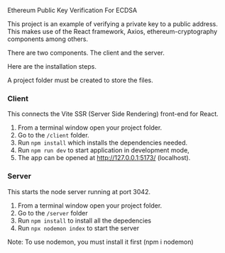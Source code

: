 Ethereum Public Key Verification For ECDSA

This project is an example of verifying a private key to a public address. This makes
use of the React framework, Axios, ethereum-cryptography components among others.

There are two components. The client and the server.

Here are the installation steps.

A project folder must be created to store the files.

### Client

This connects the Vite SSR (Server Side Rendering) front-end for React.

1. From a terminal window open your project folder.
2. Go to the `/client` folder.
3. Run `npm install` which installs the dependencies needed.
4. Run `npm run dev` to start application in development mode,
5. The app can be opened at http://127.0.0.1:5173/ (localhost).

### Server

This starts the node server running at port 3042.

1. From a terminal window open your project folder.
2. Go to the `/server` folder
3. Run `npm install` to install all the depedencies
4. Run `npx nodemon index` to start the server

Note: To use nodemon, you must install it first (npm i nodemon)
